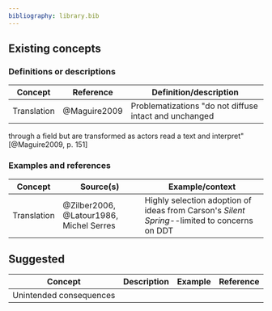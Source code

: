```yaml
---
bibliography: library.bib
---
```


## Existing concepts

### Definitions or descriptions

Concept         | Reference         | Definition/description
---             | ---               | ---------
Translation     | @Maguire2009      | Problematizations "do not diffuse intact and unchanged
through a field but are transformed as actors read a text and interpret" [@Maguire2009, p. 151]

### Examples and references

Concept         | Source(s)                                 | Example/context
---             | ------                                    | ----------
Translation     | @Zilber2006, @Latour1986, Michel Serres   | Highly selection adoption of ideas from Carson's _Silent Spring_--limited to concerns on DDT

## Suggested

Concept                 | Description   | Example       | Reference
---                     | ---           | ---           | ---
Unintended consequences |               |               | 